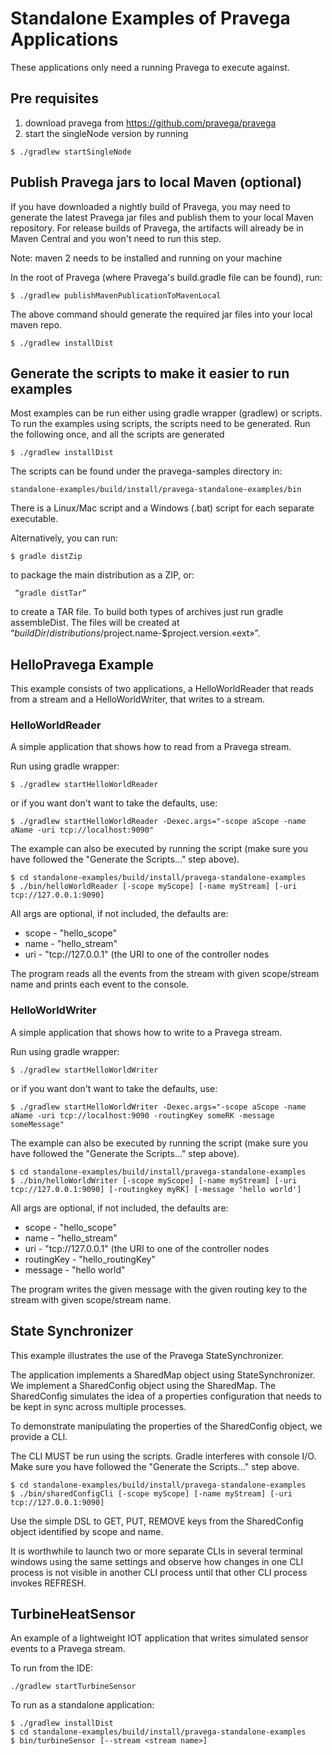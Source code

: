 # Standalone Examples of Pravega Applications
These applications only need a running Pravega to execute against.

## Pre requisites
1. download pravega from https://github.com/pravega/pravega
2. start the singleNode version by running

```
$ ./gradlew startSingleNode
```

## Publish Pravega jars to local Maven (optional)
If you have downloaded a nightly build of Pravega, you may need to generate the latest Pravega jar files and publish them to your local Maven repository.
For release builds of Pravega, the artifacts will already be in Maven Central and you won't need to run this step.

Note: maven 2 needs to be installed and running on your machine

In the root of Pravega (where Pravega's build.gradle file can be found), run:

```
$ ./gradlew publishMavenPublicationToMavenLocal
```

The above command should generate the required jar files into your local maven repo.
```
$ ./gradlew installDist
```
## Generate the scripts to make it easier to run examples
Most examples can be run either using gradle wrapper (gradlew) or scripts.
To run the examples using scripts, the scripts need to be generated.  Run the following once, and all the scripts are generated

```
$ ./gradlew installDist
```

The scripts can be found under the pravega-samples directory in:
```
standalone-examples/build/install/pravega-standalone-examples/bin
```

There is a Linux/Mac script and a Windows (.bat) script for each separate executable.

Alternatively, you can run: 

```
$ gradle distZip
```
 
to package the main distribution as a ZIP, or:

```
 “gradle distTar” 
 ```
 to create a TAR file. To build both types of archives just run gradle assembleDist. The files will be created at “$buildDir/distributions/$project.name-$project.version.«ext»”.

## HelloPravega Example
This example consists of two applications, a HelloWorldReader that reads from a stream and a HelloWorldWriter, that writes to a stream.

### HelloWorldReader
A simple application that shows how to read from a Pravega stream.

Run using gradle wrapper:

```
$ ./gradlew startHelloWorldReader
```

or if you want don't want to take the defaults, use:

```
$ ./gradlew startHelloWorldReader -Dexec.args="-scope aScope -name aName -uri tcp://localhost:9090"
```

The example can also be executed by running the script (make sure you have followed the "Generate the Scripts..." step above).
```
$ cd standalone-examples/build/install/pravega-standalone-examples
$ ./bin/helloWorldReader [-scope myScope] [-name myStream] [-uri tcp://127.0.0.1:9090]
```

All args are optional, if not included, the defaults are:

 * scope - "hello_scope"
 * name - "hello_stream" 
 * uri - "tcp://127.0.0.1" (the URI to one of the controller nodes

The program reads all the events from the stream with given scope/stream name and prints each event to the console.

### HelloWorldWriter
A simple application that shows how to write to a Pravega stream.

Run using gradle wrapper:

```
$ ./gradlew startHelloWorldWriter
```

or if you want don't want to take the defaults, use:

```
$ ./gradlew startHelloWorldWriter -Dexec.args="-scope aScope -name aName -uri tcp://localhost:9090 -routingKey someRK -message someMessage"
```

The example can also be executed by running the script (make sure you have followed the "Generate the Scripts..." step above).
```
$ cd standalone-examples/build/install/pravega-standalone-examples
$ ./bin/helloWorldWriter [-scope myScope] [-name myStream] [-uri tcp://127.0.0.1:9090] [-routingkey myRK] [-message 'hello world']
```

All args are optional, if not included, the defaults are:

 * scope - "hello_scope"
 * name - "hello_stream" 
 * uri - "tcp://127.0.0.1" (the URI to one of the controller nodes
 * routingKey - "hello_routingKey"
 * message - "hello world"

The program writes the given message with the given routing key to the stream with given scope/stream name.

## State Synchronizer
This example illustrates the use of the Pravega StateSynchronizer.

The application implements a SharedMap object using StateSynchronizer.  We implement a SharedConfig object using
the SharedMap.  The SharedConfig simulates the idea of a properties configuration that needs to be kept in sync
across multiple processes.

To demonstrate manipulating the properties of the SharedConfig object, we provide a CLI.

The CLI MUST be run using the scripts.  Gradle interferes with console I/O.  Make sure you have followed the "Generate the Scripts..." step above.

```
$ cd standalone-examples/build/install/pravega-standalone-examples
$ ./bin/sharedConfigCli [-scope myScope] [-name myStream] [-uri tcp://127.0.0.1:9090] 
```

Use the simple DSL to GET, PUT, REMOVE keys from the SharedConfig object identified by scope and name.

It is worthwhile to launch two or more separate CLIs in several terminal windows using the same settings and observe how changes in one
CLI process is not visible in another CLI process until that other CLI process invokes REFRESH.  

## TurbineHeatSensor

An example of a lightweight IOT application that writes simulated sensor events to a Pravega stream.

To run from the IDE:

```
./gradlew startTurbineSensor
```

To run as a standalone application:
```
$ ./gradlew installDist
$ cd standalone-examples/build/install/pravega-standalone-examples
$ bin/turbineSensor [--stream <stream name>]

```